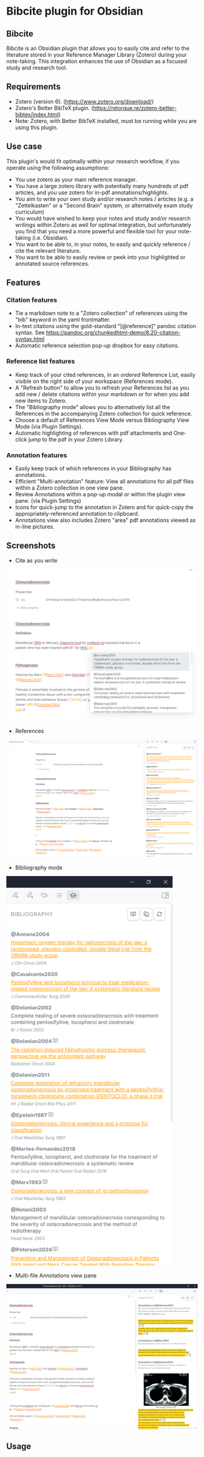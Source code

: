 # Bibcite plugin for Obsidian


## Bibcite

Bibcite is an Obsidian plugin that allows you to easily cite and refer to the literature stored in your Reference Manager Library (Zotero) during your note-taking. This integration enhances the use of Obsidian as a focused study and research tool.

## Requirements

- Zotero (version 6). (https://www.zotero.org/download/)
- Zotero's Better BibTeX plugin. (https://retorque.re/zotero-better-bibtex/index.html)
- Note: Zotero, with Better BibTeX installed, must be running while you are using this plugin.

## Use case

This plugin's would fit optimally within your research workflow, if you operate using the following assumptions:
- You use zotero as your main reference manager.
- You have a large zotero library with potentially many hundreds of pdf articles, and you use zotero for in-pdf annotations/highlights.
- You aim to write your own study and/or research notes / articles (e.g. a "Zettelkasten" or a "Second Brain" system, or alternatively exam study curriculum)
- You would have wished to keep your notes and study and/or research writings within Zotero as well for optimal integration, but unfortunately you find that you need a more powerful and flexible tool for your note-taking (i.e. Obsidian).
- You want to be able to, in your notes, to easily and quickly reference / cite the relevant literature.
- You want to be able to easily review or peek into your highlighted or annotated source references.

## Features

### Citation features

- Tie a markdown note to a "Zotero collection" of references using the "bib" keyword in the yaml frontmatter.
- In-text citations using the gold-standard "[@reference]" pandoc citation syntax. See https://pandoc.org/chunkedhtml-demo/8.20-citation-syntax.html
- Automatic reference selection pop-up dropbox for easy citations.

### Reference list features

- Keep track of your cited references, in an *ordered* Reference List, easily visible on the right side of your workspace (References mode).
- A "Refresh button" to allow you to refresh your References list as you add new / delete citations within your markdown or for when you add new items to Zotero.
- The "Bibliography mode" allows you to alternatively list all the References in the accompanying Zotero collection for quick reference.
- Choose a default of References View Mode versus Bibliography View Mode (via Plugin Settings).
- Automatic highlighting of references with pdf attachments and One-click jump to the pdf in your Zotero Library.   

### Annotation features

- Easily keep track of which references in your Bibliography has annotations.
- Efficient "Multi-annotation" feature: View all annotations for all pdf files within a Zotero collection in one view pane.
- Review Annotations within a pop-up modal or within the plugin view pane. (via Plugin Settings)
- Icons for quick-jump to the annotation in Zotero and for quick-copy the appropriately-referenced annotation to clipboard.
- Annotations view also includes Zotero "area" pdf annotations viewed as in-line pictures.

## Screenshots

- Cite as you write

![Citing](/screenshots/citing.png)

- References 

![References](/screenshots/references.png)

- Bibliography mode

![Bibliography](/screenshots/bibliography.png)

- Multi-file Annotations view pane

![Annotations](/screenshots/annotations.png)


## Usage

